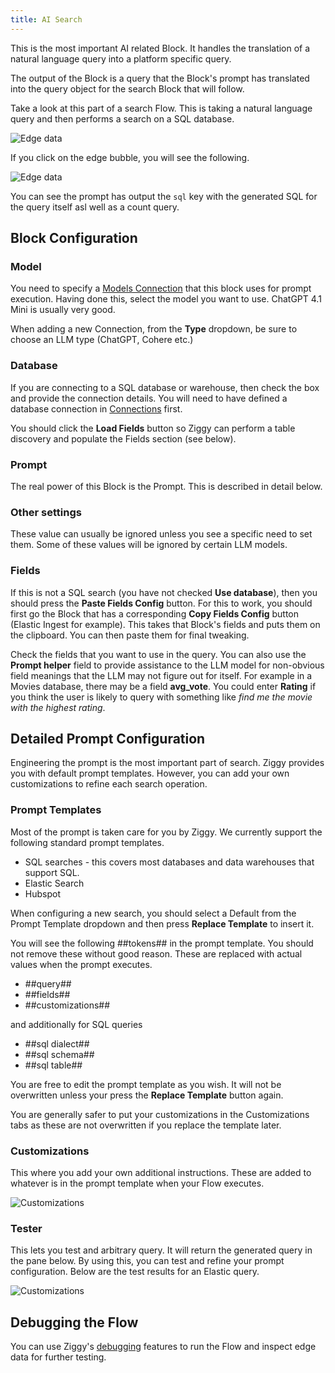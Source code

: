 ```yaml
---
title: AI Search
---
```


This is the most important AI related Block. It handles the translation of a natural language query
into a platform specific query.

The output of the Block is a query that the Block's prompt has translated into the query object for
the search Block that will follow.

Take a look at this part of a search Flow. This is taking a natural language query and then performs
a search on a SQL database.

![Edge data](/img/flows/blocks/ai/ai-search-flow-example.png)

If you click on the edge bubble, you will see the following.

![Edge data](/img/flows/blocks/ai/ai-search-flow-edge-from-prompt.png)

You can see the prompt has output the `sql` key with the generated SQL for the query itself asl well
as a count query.

## Block Configuration

### Model
You need to specify a [Models Connection](/user-guide/Connections.md) that this block uses for prompt execution. Having done this, select the model you want to use. ChatGPT 4.1 Mini is usually very good.

When adding a new Connection, from the **Type** dropdown, be sure to choose an LLM type (ChatGPT, Cohere etc.)

### Database
If you are connecting to a SQL database or warehouse, then check the box and provide the connection details. You will need to have defined a database connection in [Connections](/user-guide/connections) first.

You should click the **Load Fields** button so Ziggy can perform a table discovery and populate the Fields section (see below).

### Prompt
The real power of this Block is the Prompt. This is described in detail below.

### Other settings
These value can usually be ignored unless you see a specific need to set them. Some of these values will be ignored by certain LLM models.

### Fields
If this is not a SQL search (you have not checked **Use database**), then you should press the **Paste Fields Config** button. For this to work, you should first go the Block that has a corresponding **Copy Fields Config** button (Elastic Ingest for example). This takes that Block's fields and puts them on the clipboard. You can then paste them for final tweaking.

Check the fields that you want to use in the query. You can also use the **Prompt helper** field to provide assistance to the LLM model for non-obvious field meanings that the LLM may not figure out for itself. For example in a Movies database, there may be a field **avg_vote**. You could enter **Rating** if you think the user is likely to query with something like *find me the movie with the highest rating*. 

## Detailed Prompt Configuration

Engineering the prompt is the most important part of search. Ziggy provides you with default prompt templates. However, you can add your own customizations to refine each search operation.

### Prompt Templates
Most of the prompt is taken care for you by Ziggy. We currently support the following standard prompt templates.

- SQL searches - this covers most databases and data warehouses that support SQL.
- Elastic Search
- Hubspot

When configuring a new search, you should select a Default from the Prompt Template dropdown and then press **Replace Template** to insert it.

You will see the following ##tokens## in the prompt template. You should not remove these without good reason. These are replaced with actual values when the prompt executes.

- ##query##
- ##fields##
- ##customizations##

and additionally for SQL queries

- ##sql dialect##
- ##sql schema##
- ##sql table##

You are free to edit the prompt template as you wish. It will not be overwritten unless your press the **Replace Template** button again.

You are generally safer to put your customizations in the Customizations tabs as these are not overwritten if you replace the template later.

### Customizations
This where you add your own additional instructions. These are added to whatever is in the prompt template when your Flow executes.

![Customizations](/img/flows/blocks/ai/ai-prompt-customization.png)


### Tester
This lets you test and arbitrary query. It will return the generated query in the pane below. By using this, you can test and refine your prompt configuration. Below are the test results for an Elastic query.

![Customizations](/img/flows/blocks/ai/ai-prompt-tester.png)


## Debugging the Flow
You can use Ziggy's [debugging](/user-guide/editor/Debugging.md) features to run the Flow and inspect edge data for further testing.


